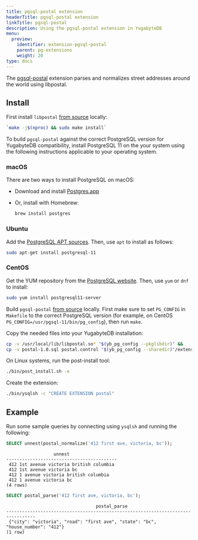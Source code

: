 ```yaml
---
title: pgsql-postal extension
headerTitle: pgsql-postal extension
linkTitle: pgsql-postal
description: Using the pgsql-postal extension in YugabyteDB
menu:
  preview:
    identifier: extension-pgsql-postal
    parent: pg-extensions
    weight: 20
type: docs
---
```


The [pgsql-postal](https://github.com/pramsey/pgsql-postal) extension parses and normalizes street addresses around the world using libpostal.

## Install

First install `libpostal` [from source](https://github.com/openvenues/libpostal) locally:

```sh
`make -j$(nproc) && sudo make install`
```

To build `pgsql-postal` against the correct PostgreSQL version for YugabyteDB compatibility, install PostgreSQL 11 on the your system using the following instructions applicable to your operating system.

### macOS

There are two ways to install PostgreSQL on macOS:

* Download and install [Postgres.app](https://postgresapp.com/)

* Or, install with Homebrew:

    ```sh
    brew install postgres
    ```

### Ubuntu

Add the [PostgreSQL APT sources](https://www.postgresql.org/download/linux/ubuntu/). Then, use `apt` to install as follows:

```sh
sudo apt-get install postgresql-11
```

### CentOS

Get the YUM repository from the [PostgreSQL website](https://www.postgresql.org/download/linux/redhat/). Then, use `yum` or `dnf` to install:

```sh
sudo yum install postgresql11-server
```

Build `pgsql-postal` [from source](https://github.com/pramsey/pgsql-postal) locally. First make sure to set `PG_CONFIG` in `Makefile` to the correct PostgreSQL version (for example, on CentOS `PG_CONFIG=/usr/pgsql-11/bin/pg_config`), then run `make`.

Copy the needed files into your YugabyteDB installation:

```sh
cp -v /usr/local/lib/libpostal.so* "$(yb_pg_config --pkglibdir)" &&
cp -v postal-1.0.sql postal.control "$(yb_pg_config --sharedir)"/extension
```

On Linux systems, run the post-install tool:

```sh
./bin/post_install.sh -e
```

Create the extension:

```sh
./bin/ysqlsh -c "CREATE EXTENSION postal"
```

## Example

Run some sample queries by connecting using `ysqlsh` and running the following:

```sql
SELECT unnest(postal_normalize('412 first ave, victoria, bc'));
```

```output
                  unnest
------------------------------------------
 412 1st avenue victoria british columbia
 412 1st avenue victoria bc
 412 1 avenue victoria british columbia
 412 1 avenue victoria bc
(4 rows)
```

```sql
SELECT postal_parse('412 first ave, victoria, bc');
```

```output
                                  postal_parse
---------------------------------------------------------------------------------
 {"city": "victoria", "road": "first ave", "state": "bc", "house_number": "412"}
(1 row)
```
